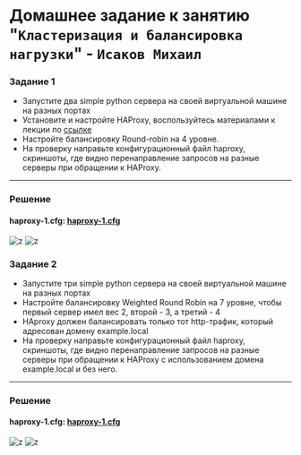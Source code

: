 # Домашнее задание к занятию "`Кластеризация и балансировка нагрузки`" - `Исаков Михаил`

### Задание 1
- Запустите два simple python сервера на своей виртуальной машине на разных портах
- Установите и настройте HAProxy, воспользуйтесь материалами к лекции по [ссылке](2/)
- Настройте балансировку Round-robin на 4 уровне.
- На проверку направьте конфигурационный файл haproxy, скриншоты, где видно перенаправление запросов на разные серверы при обращении к HAProxy.

------


### Решение 

#### haproxy-1.cfg: [haproxy-1.cfg](https://github.com/632456/hw-02/blob/main/klaster/haproxy-1.cfg)


![z](https://github.com/632456/hw-02/blob/main/klaster/1_1.png)
![z](https://github.com/632456/hw-02/blob/main/klaster/1_stat.png)

### Задание 2
- Запустите три simple python сервера на своей виртуальной машине на разных портах
- Настройте балансировку Weighted Round Robin на 7 уровне, чтобы первый сервер имел вес 2, второй - 3, а третий - 4
- HAproxy должен балансировать только тот http-трафик, который адресован домену example.local
- На проверку направьте конфигурационный файл haproxy, скриншоты, где видно перенаправление запросов на разные серверы при обращении к HAProxy c использованием домена example.local и без него.



------

### Решение 

#### haproxy-1.cfg: [haproxy-1.cfg](https://github.com/632456/hw-02/blob/main/klaster/haproxy-2.cfg)


![z](https://github.com/632456/hw-02/blob/main/klaster/2_1.png)
![z](https://github.com/632456/hw-02/blob/main/klaster/2_stat.png)
